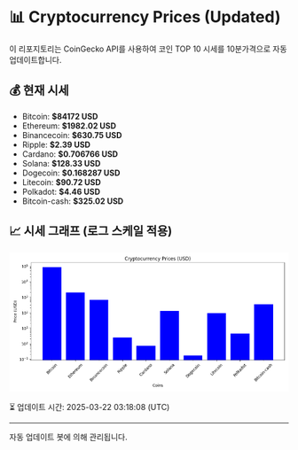 
# 📊 Cryptocurrency Prices (Updated)

이 리포지토리는 CoinGecko API를 사용하여 코인 TOP 10 시세를 10분가격으로 자동 업데이트합니다.

## 💰 현재 시세
- Bitcoin: **$84172 USD**
- Ethereum: **$1982.02 USD**
- Binancecoin: **$630.75 USD**
- Ripple: **$2.39 USD**
- Cardano: **$0.706766 USD**
- Solana: **$128.33 USD**
- Dogecoin: **$0.168287 USD**
- Litecoin: **$90.72 USD**
- Polkadot: **$4.46 USD**
- Bitcoin-cash: **$325.02 USD**

## 📈 시세 그래프 (로그 스케일 적용)
![Crypto Prices](crypto_prices.png)

⏳ 업데이트 시간: 2025-03-22 03:18:08 (UTC)

---
자동 업데이트 봇에 의해 관리됩니다.
